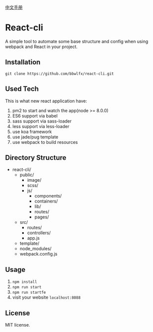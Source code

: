 [中文手册](./zh/README.md)
# React-cli
A simple tool to automate some base structure and config when using webpack and React in your project.

## Installation
`git clone https://github.com/bbwlfx/react-cli.git`

## Used Tech
This is what new react application have:
1. pm2 to start and watch the app(node >= 8.0.0)
2. ES6 support via babel
3. sass support via sass-loader
4. less support via less-loader
5. use koa framework
6. use jade/pug template
7. use webpack to build resources

## Directory Structure
* react-cli/
  * public/
    * image/
    * scss/
    * js/
      * components/
      * containers/
      * lib/
      * routes/
      * pages/
  * src/
    * routes/
    * controllers/
    * app.js
  * template/
  * node_modules/
  * webpack.config.js
## Usage
1. `npm install`
2. `npm run start`
3. `npm run startfe`
4. visit your website `localhost:8088`

## License
MIT license.